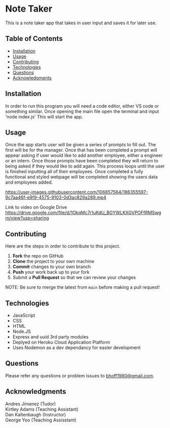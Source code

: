# Note Taker 
This is a note taker app that takes in user input and saves it for later use. 

## Table of Contents
- [Installation](#Installation)
- [Usage](#Usage)
- [Contributing](#Contributing)
- [Technologies](#Technologies)
- [Questions](#Questions)
- [Acknowledgments](#Acknowledgments)

## Installation
In order to run this program you will need a code editor, either VS code or something similar. Once opening the main file open the terminal and input 'node index.js' This will start the app.

## Usage 
Once the app starts user will be given a series of prompts to fill out. The first will be for the manager. Once that has been completed a prompt will appear asking if user would like to add another employee, either a engineer or an intern. Once those prompts have been completed they will return to being asked if they would like to add again. This process loops until the user is finished inputting all of their employees. Once completed a fully functional and styled webpage will be completed showing the users data and employees added. 




https://user-images.githubusercontent.com/106857564/186355597-9c7aa46f-e9f9-4575-9103-0d3ac829a289.mp4



Link to video on Google Drive 
https://drive.google.com/file/d/1OkqMc7r1uKdU_BGYWLKXGVPOFfRMSwgm/view?usp=sharing



## Contributing 
Here are the steps in order to contribute to this project.
1. **Fork** the repo on GitHub
2. **Clone** the project to your own machine
3. **Commit** changes to your own branch
4. **Push** your work back up to your fork
5. Submit a **Pull Request** so that we can review your changes

NOTE: Be sure to merge the latest from `main` before making a pull request!

## Technologies
- JavaScript
- CSS
- HTML
- Node.JS
- Express and uuid 3rd party modules 
- Deplyed on Heroku Cloud Application Platform
- Uses Nodemon as a dev dependancy for easier development  

## Questions
Please refer any questions or problem issues to bhoff1980@gmail.com.

## Acknowledgments
Andres Jimenez (Tudor) <br>
Kirtley Adams (Teaching Assistant) <br>
Dan Kaltenbaugh (Instructor)<br>
George Yoo (Teaching Assisstant)